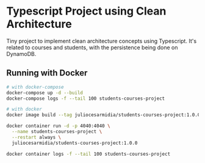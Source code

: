 # Typescript Project using Clean Architecture

Tiny project to implement clean architecture concepts using Typescript.
It's related to courses and students, with the persistence being done on DynamoDB.

## Running with Docker

```bash
# with docker-compose
docker-compose up -d --build
docker-compose logs -f --tail 100 students-courses-project

# with docker
docker image build --tag juliocesarmidia/students-courses-project:1.0.0 .

docker container run -d -p 4040:4040 \
  --name students-courses-project \
  --restart always \
  juliocesarmidia/students-courses-project:1.0.0

docker container logs -f --tail 100 students-courses-project
```
